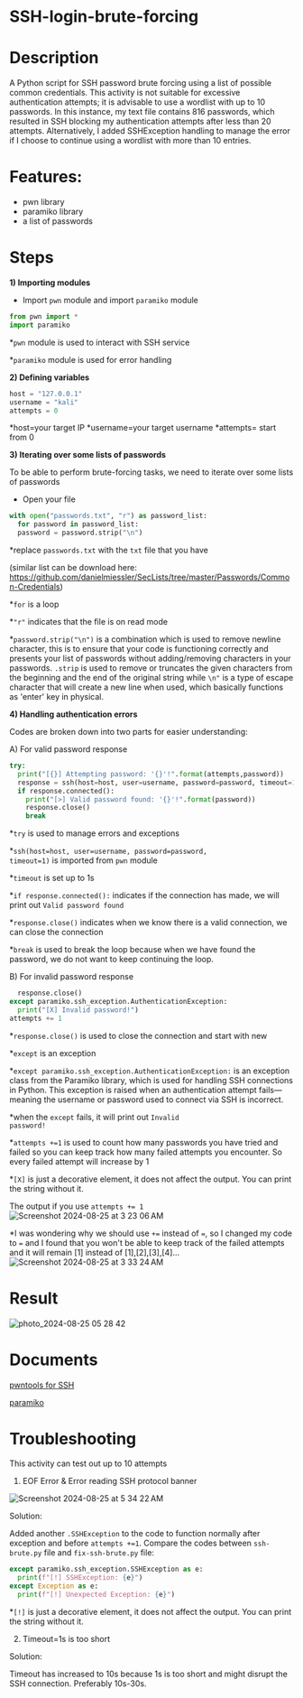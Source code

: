 # SSH-login-brute-forcing

# Description
A Python script for SSH password brute forcing using a list of possible common credentials. This activity is not suitable for excessive authentication attempts; it is advisable to use a wordlist with up to 10 passwords. In this instance, my text file contains 816 passwords, which resulted in SSH blocking my authentication attempts after less than 20 attempts. Alternatively, I added SSHException handling to manage the error if I choose to continue using a wordlist with more than 10 entries.

# Features:
- pwn library
- paramiko library
- a list of passwords 

# Steps

<b>1) Importing modules</b>
- Import <code>pwn</code> module and import <code>paramiko</code> module

```python
from pwn import *
import paramiko
```

*<code>pwn</code> module is used to interact with SSH service

*<code>paramiko</code> module is used for error handling


<b>2) Defining variables</b>

```python
host = "127.0.0.1"
username = "kali"
attempts = 0
```
*host=your target IP
*username=your target username
*attempts= start from 0

<b>3) Iterating over some lists of passwords</b>

To be able to perform brute-forcing tasks, we need to iterate over some lists of passwords
- Open your file

```python
with open("passwords.txt", "r") as password_list:
  for password in password_list:
  password = password.strip("\n")
```
*replace <code>passwords.txt</code> with the <code>txt</code> file that you have


(similar list can be download here: https://github.com/danielmiessler/SecLists/tree/master/Passwords/Common-Credentials)

*<code>for</code> is a loop 


*<code>"r"</code> indicates that the file is on read mode

*<code>password.strip("\n")</code> is a combination which is used to remove newline character, this is to ensure that your code is functioning correctly and presents your list of passwords without adding/removing characters in your passwords. <code>.strip</code> is used to remove or truncates the given characters from the beginning and the end of the original string while <code>\n"</code> is a type of escape character that will create a new line when used, which basically functions as 'enter' key in physical.


<b>4) Handling authentication errors</b>

Codes are broken down into two parts for easier understanding:

A) For valid password response

```python
try:
  print("[{}] Attempting password: '{}'!".format(attempts,password))
  response = ssh(host=host, user=username, password=password, timeout=1)
  if response.connected():
    print("[>] Valid password found: '{}'!".format(password))
    response.close()
    break
```

*<code>try</code> is used to manage errors and exceptions

*<code>ssh(host=host, user=username, password=password, timeout=1)</code> is imported from <code>pwn</code> module

*<code>timeout</code> is set up to 1s

*<code>if response.connected():</code> indicates if the connection has made, we will print out <code>Valid password found</code>

*<code>response.close()</code> indicates when we know there is a valid connection, we can close the connection

*<code>break</code> is used to break the loop because when we have found the password, we do not want to keep continuing the loop.

B) For invalid password response

```python
  response.close()
except paramiko.ssh_exception.AuthenticationException:
  print("[X] Invalid password!")
attempts += 1
```
*<code>response.close()</code> is used to close the connection and start with new

*<code>except</code> is an exception

*<code>except paramiko.ssh_exception.AuthenticationException:</code> is an exception class from the Paramiko library, which is used for handling SSH connections in Python. This exception is raised when an authentication attempt fails—meaning the username or password used to connect via SSH is incorrect.

*when the <code>except</code> fails, it will print out <code>Invalid password!</code>

*<code>attempts +=1</code> is used to count how many passwords you have tried and failed so you can keep track how many failed attempts you encounter. So every failed attempt will increase by 1

*<code>[X]</code> is just a decorative element, it does not affect the output. You can print the string without it.

The output if you use <code>attempts += 1</code>
![Screenshot 2024-08-25 at 3 23 06 AM](https://github.com/user-attachments/assets/5d67bc84-2e3b-4782-945b-f721a760bd4f)

*I was wondering why we should use <code>+=</code> instead of <code>=</code>, so I changed my code to <code>=</code> and I found that you won't be able to keep track of the failed attempts and it will remain [1] instead of [1],[2],[3],[4]... 
![Screenshot 2024-08-25 at 3 33 24 AM](https://github.com/user-attachments/assets/9144ef71-18ca-4e5c-bc89-4dc55e689d58)

# Result

![photo_2024-08-25 05 28 42](https://github.com/user-attachments/assets/ec60c157-f081-453a-b945-059279740730)

# Documents 
<a href="https://docs.pwntools.com/en/latest/tubes/ssh.html">pwntools for SSH</a>

<a href="https://docs.paramiko.org/en/latest/api/ssh_exception.html">paramiko</a>


# Troubleshooting

This activity can test out up to 10 attempts

1) EOF Error & Error reading SSH protocol banner

![Screenshot 2024-08-25 at 5 34 22 AM](https://github.com/user-attachments/assets/85c7b9cd-1c3d-41c7-b91f-5794addbf7ec)

Solution:

Added another <code>.SSHException</code> to the code to function normally after exception and before <code>attempts +=1</code>. Compare the codes between <code>ssh-brute.py</code> file and <code>fix-ssh-brute.py</code> file:

```python
except paramiko.ssh_exception.SSHException as e:
  print(f"[!] SSHException: {e}")
except Exception as e:
  print(f"[!] Unexpected Exception: {e}")
```

*<code>[!]</code> is just a decorative element, it does not affect the output. You can print the string without it.

2) Timeout=1s is too short
   
Solution:

Timeout has increased to 10s because 1s is too short and might disrupt the SSH connection. Preferably 10s-30s.


